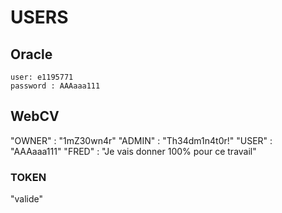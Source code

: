 # USERS #
## Oracle ##
    user: e1195771
    password : AAAaaa111
## WebCV ##
"OWNER" : "1mZ30wn4r"
"ADMIN" : "Th34dm1n4t0r!"
"USER" : "AAAaaa111"
"FRED" : "Je vais donner 100% pour ce travail"

### TOKEN ###
"valide"